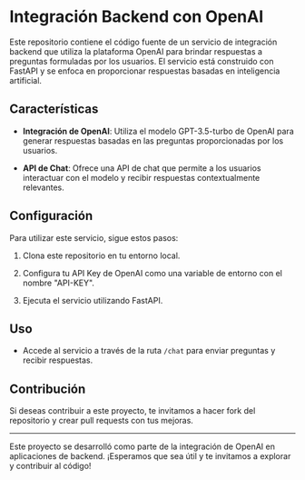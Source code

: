 # Integración Backend con OpenAI

Este repositorio contiene el código fuente de un servicio de integración backend que utiliza la plataforma OpenAI para brindar respuestas a preguntas formuladas por los usuarios. El servicio está construido con FastAPI y se enfoca en proporcionar respuestas basadas en inteligencia artificial.
## Características

- **Integración de OpenAI**: Utiliza el modelo GPT-3.5-turbo de OpenAI para generar respuestas basadas en las preguntas proporcionadas por los usuarios.

- **API de Chat**: Ofrece una API de chat que permite a los usuarios interactuar con el modelo y recibir respuestas contextualmente relevantes.

## Configuración

Para utilizar este servicio, sigue estos pasos:

1. Clona este repositorio en tu entorno local.

2. Configura tu API Key de OpenAI como una variable de entorno con el nombre "API-KEY".

3. Ejecuta el servicio utilizando FastAPI.

## Uso

- Accede al servicio a través de la ruta `/chat` para enviar preguntas y recibir respuestas.

## Contribución

Si deseas contribuir a este proyecto, te invitamos a hacer fork del repositorio y crear pull requests con tus mejoras.

---

Este proyecto se desarrolló como parte de la integración de OpenAI en aplicaciones de backend. ¡Esperamos que sea útil y te invitamos a explorar y contribuir al código!
